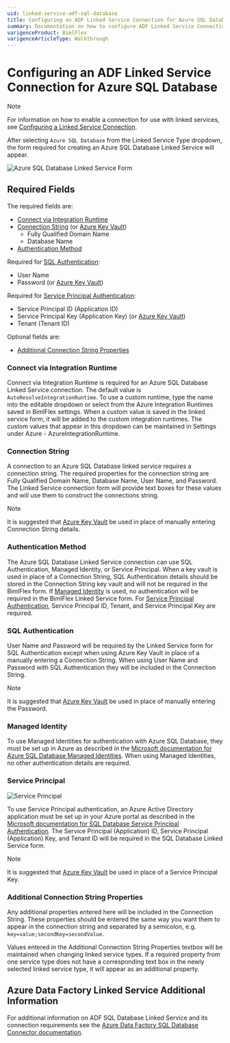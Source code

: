```yaml
---
uid: linked-service-adf-sql-database
title: Configuring an ADF Linked Service Connection for Azure SQL Database
summary: Documentation on how to configure ADF Linked Service Connection for Azure SQL Database with required fields, connection strings, and links to additional information
varigenceProduct: BimlFlex
varigenceArticleType: Walkthrough
---
```

# Configuring an ADF Linked Service Connection for Azure SQL Database

> [!NOTE]
> For information on how to enable a connection for use with linked services, see [Configuring a Linked Service Connection](create-linked-service-connection.md).

[//]: # (TODO List of stages, connection types, and system types that can use Azure SQL Database)

After selecting `Azure SQL Database` from the Linked Service Type dropdown, the form required for creating an Azure SQL Database Linked Service will appear.

![Azure SQL Database Linked Service Form](images/bimlflex-ss-app-connections-adf-sql-database-form.png "Azure SQL Database Linked Service Form")

## Required Fields

The required fields are:

+ [Connect via Integration Runtime](#connect-via-integration-runtime)
+ [Connection String](#connection-string) (or [Azure Key Vault](create-linked-service-connection.md))
  + Fully Qualified Domain Name
  + Database Name
+ [Authentication Method](#authentication-method)

Required for [SQL Authentication](#sql-authentication):

+ User Name
+ Password (or [Azure Key Vault](create-linked-service-connection.md))

Required for [Service Principal Authentication](#service-principal):

+ Service Principal ID (Application ID)
+ Service Principal Key (Application Key) (or [Azure Key Vault](create-linked-service-connection.md))
+ Tenant (Tenant ID)

Optional fields are:

+ [Additional Connection String Properties](#additional-connection-string-properties)

### Connect via Integration Runtime

Connect via Integration Runtime is required for an Azure SQL Database Linked Service connection.
The default value is `AutoResolveIntegrationRuntime`.
To use a custom runtime, type the name into the editable dropdown or select from the Azure Integration Runtimes saved in BimlFlex settings.
When a custom value is saved in the linked service form, it will be added to the custom integration runtimes.
The custom values that appear in this dropdown can be maintained in Settings under Azure - AzureIntegrationRuntime.

### Connection String

A connection to an Azure SQL Database linked service requires a connection string.
The required properties for the connection string are Fully Qualified Domain Name, Database Name, User Name, and Password.
The Linked Service connection form will provide text boxes for these values and will use them to construct the connections string.

> [!NOTE]
> It is suggested that [Azure Key Vault](linked-service-azure-key-vault.md) be used in place of manually entering Connection String details.

### Authentication Method

The Azure SQL Database Linked Service connection can use SQL Authentication, Managed Identity, or Service Principal.
When a key vault is used in place of a Connection String, SQL Authentication details should be stored in the Connection String key vault and will not be required in the BimlFlex form.
If [Managed Identity](#managed-identity) is used, no authentication will be required in the BimlFlex Linked Service form.
For [Service Principal Authentication](#service-principal), Service Principal ID, Tenant, and Service Principal Key are required.

### SQL Authentication

User Name and Password will be required by the Linked Service form for SQL Authentication except when using Azure Key Vault in place of a manually entering a Connection String.
When using User Name and Password with SQL Authentication they will be included in the Connection String.

> [!NOTE]
> It is suggested that [Azure Key Vault](linked-service-azure-key-vault.md) be used in place of manually entering the Password.

### Managed Identity

To use Managed Identities for authentication with Azure SQL Database, they must be set up in Azure as described in the [Microsoft documentation for Azure SQL Database Managed Identities](https://docs.microsoft.com/en-us/azure/data-factory/connector-azure-sql-database#managed-identity).
When using Managed Identities, no other authentication details are required.

### Service Principal

![Service Principal](images/bimlflex-ss-app-connections-adf-sql-database-service-principal.png "Service Principal")

To use Service Principal authentication, an Azure Active Directory application must be set up in your Azure portal as described in the [Microsoft documentation for SQL Database Service Principal Authentication](https://docs.microsoft.com/en-us/azure/data-factory/connector-azure-sql-database#service-principal-authentication).
The Service Principal (Application) ID, Service Principal (Application) Key, and Tenant ID will be required in the SQL Database Linked Service form.

> [!NOTE]
> It is suggested that [Azure Key Vault](linked-service-azure-key-vault.md) be used in place of a Service Principal Key.

### Additional Connection String Properties

Any additional properties entered here will be included in the Connection String.
These properties should be entered the same way you want them to appear in the connection string and separated by a semicolon, e.g. `key=value;secondKey=secondValue`.

Values entered in the Additional Connection String Properties textbox will be maintained when changing linked service types.
If a required property from one service type does not have a corresponding text box in the newly selected linked service type, it will appear as an additional property.

## Azure Data Factory Linked Service Additional Information

For additional information on ADF SQL Database Linked Service and its connection requirements see the [Azure Data Factory SQL Database Connector documentation](https://docs.microsoft.com/en-us/azure/data-factory/connector-azure-sql-database).

